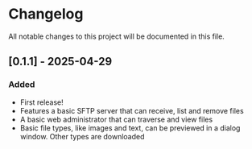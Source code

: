 # Changelog

All notable changes to this project will be documented in this file.

## [0.1.1] - 2025-04-29

### Added

- First release!
- Features a basic SFTP server that can receive, list and remove files
- A basic web administrator that can traverse and view files
- Basic file types, like images and text, can be previewed in a dialog window. Other types are downloaded

